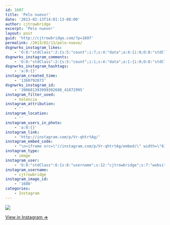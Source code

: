 ```yaml
---
id: 1607
title: 'Pelo nuevo!'
date: '2013-02-13T14:01:13-08:00'
author: cjtrowbridge
excerpt: 'Pelo nuevo!'
layout: post
guid: 'http://cjtrowbridge.com/?p=1607'
permalink: /2013/02/13/pelo-nuevo/
dsgnwrks_instagram_likes:
    - 'O:8:"stdClass":2:{s:5:"count";i:7;s:4:"data";a:4:{i:0;O:8:"stdClass":4:{s:8:"username";s:6:"jtrueb";s:15:"profile_picture";s:107:"https://igcdn-photos-h-a.akamaihd.net/hphotos-ak-xap1/t51.2885-19/10598772_1531357703752175_416175518_a.jpg";s:2:"id";s:8:"22861904";s:9:"full_name";s:10:"Josh Trueb";}i:1;O:8:"stdClass":4:{s:8:"username";s:7:"sematic";s:15:"profile_picture";s:108:"https://igcdn-photos-f-a.akamaihd.net/hphotos-ak-xpa1/t51.2885-19/10684249_1544774155741845_1853410192_a.jpg";s:2:"id";s:8:"16203052";s:9:"full_name";s:7:"sematic";}i:2;O:8:"stdClass":4:{s:8:"username";s:14:"jeremytrautman";s:15:"profile_picture";s:84:"https://instagramimages-a.akamaihd.net/profiles/profile_19935397_75sq_1377018608.jpg";s:2:"id";s:8:"19935397";s:9:"full_name";s:15:"Jeremy Trautman";}i:3;O:8:"stdClass":4:{s:8:"username";s:13:"brianmichaelg";s:15:"profile_picture";s:107:"https://igcdn-photos-g-a.akamaihd.net/hphotos-ak-xap1/t51.2885-19/10727470_410022342508166_1934789317_a.jpg";s:2:"id";s:8:"35565407";s:9:"full_name";s:5:"Brian";}}}'
dsgnwrks_instagram_comments:
    - 'O:8:"stdClass":2:{s:5:"count";i:1;s:4:"data";a:1:{i:0;O:8:"stdClass":4:{s:12:"created_time";s:10:"1361823358";s:4:"text";s:10:"#missyoucj";s:4:"from";O:8:"stdClass":4:{s:8:"username";s:14:"brent_barry_31";s:15:"profile_picture";s:85:"https://instagramimages-a.akamaihd.net/profiles/profile_143670940_75sq_1390807063.jpg";s:2:"id";s:9:"143670940";s:9:"full_name";s:5:"Brent";}s:2:"id";s:18:"399325735274074969";}}}'
dsgnwrks_instagram_hashtags:
    - 'a:0:{}'
instagram_created_time:
    - '1360792873'
dsgnwrks_instagram_id:
    - '390681393999302688_41872995'
instagram_filter_used:
    - Valencia
instagram_attribution:
    - ''
instagram_location:
    - ''
instagram_users_in_photo:
    - 'a:0:{}'
instagram_link:
    - 'http://instagram.com/p/Vr-qhtrtAg/'
instagram_embed_code:
    - "\n<iframe src=\"//instagram.com/p/Vr-qhtrtAg/embed/\" width=\"612\" height=\"710\" frameborder=\"0\" scrolling=\"no\" allowtransparency=\"true\"></iframe>\n"
instagram_type:
    - image
instagram_user:
    - 'O:8:"stdClass":6:{s:8:"username";s:12:"cjtrowbridge";s:7:"website";s:0:"";s:15:"profile_picture";s:103:"https://igcdn-photos-f-a.akamaihd.net/hphotos-ak-xpa1/t51.2885-19/925559_452430704897917_67836701_a.jpg";s:9:"full_name";s:13:"CJ Trowbridge";s:3:"bio";s:0:"";s:2:"id";s:8:"41872995";}'
instagram_username:
    - cjtrowbridge
instagram_image_id:
    - '1608'
categories:
    - Instagram
---
```


[![](http://blog.cjtrowbridge.com/wp-content/uploads/2013/02/e1a99354762811e299af22000a9e29bc_7.jpg)](http://instagram.com/p/Vr-qhtrtAg/)

[View in Instagram ⇒](http://instagram.com/p/Vr-qhtrtAg/)